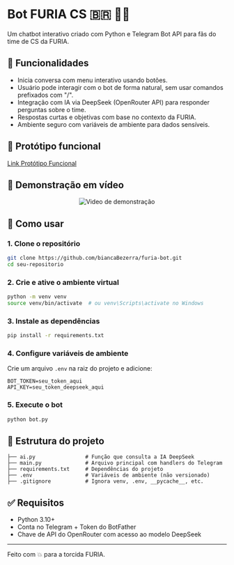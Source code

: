 # Bot FURIA CS 🇧🇷 🐾💥

Um chatbot interativo criado com Python e Telegram Bot API para fãs do time de CS da FURIA.

## 🧠 Funcionalidades

- Inicia conversa com menu interativo usando botões.
- Usuário pode interagir com o bot de forma natural, sem usar comandos prefixados com "/".
- Integração com IA via DeepSeek (OpenRouter API) para responder perguntas sobre o time.
- Respostas curtas e objetivas com base no contexto da FURIA.
- Ambiente seguro com variáveis de ambiente para dados sensíveis.

## 📸 Protótipo funcional

[Link Protótipo Funcional](https://biancabezerra.github.io/furia-chat-prototipo/)

## 🎥 Demonstração em vídeo

<p align="center">
<img src="Animação.gif" alt="Video de demonstração" />
</p>

## 🧪 Como usar

### 1. Clone o repositório

```bash
git clone https://github.com/biancaBezerra/furia-bot.git
cd seu-repositorio
```

### 2. Crie e ative o ambiente virtual

```bash
python -m venv venv
source venv/bin/activate  # ou venv\Scripts\activate no Windows
```

### 3. Instale as dependências

```bash
pip install -r requirements.txt
```

### 4. Configure variáveis de ambiente

Crie um arquivo `.env` na raiz do projeto e adicione:

```env
BOT_TOKEN=seu_token_aqui
API_KEY=seu_token_deepseek_aqui
```

### 5. Execute o bot

```bash
python bot.py
```

## 📁 Estrutura do projeto

```
├── ai.py                # Função que consulta a IA DeepSeek
├── main.py              # Arquivo principal com handlers do Telegram
├── requirements.txt     # Dependências do projeto
├── .env                 # Variáveis de ambiente (não versionado)
├── .gitignore           # Ignora venv, .env, __pycache__, etc.
```

## ✅ Requisitos

- Python 3.10+
- Conta no Telegram + Token do BotFather
- Chave de API do OpenRouter com acesso ao modelo DeepSeek


---

Feito com 💥 para a torcida FURIA.